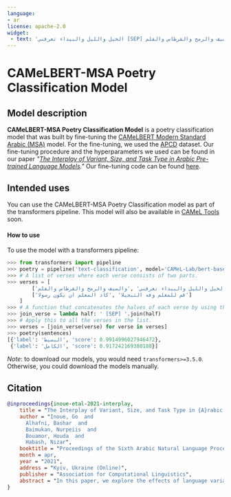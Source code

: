 ```yaml
---
language: 
- ar
license: apache-2.0
widget:
 - text: 'الخيل والليل والبيداء تعرفني [SEP] والسيف والرمح والقرطاس والقلم'
---
```

# CAMeLBERT-MSA Poetry Classification Model
## Model description
**CAMeLBERT-MSA Poetry Classification Model** is a poetry classification model that was built by fine-tuning the [CAMeLBERT Modern Standard Arabic (MSA)](https://huggingface.co/CAMeL-Lab/bert-base-arabic-camelbert-msa/) model.
For the fine-tuning, we used the [APCD](https://arxiv.org/pdf/1905.05700.pdf) dataset.
Our fine-tuning procedure and the hyperparameters we used can be found in our paper *"[The Interplay of Variant, Size, and Task Type in Arabic Pre-trained Language Models](https://arxiv.org/abs/2103.06678)."* Our fine-tuning code can be found [here](https://github.com/CAMeL-Lab/CAMeLBERT).
## Intended uses
You can use the CAMeLBERT-MSA Poetry Classification model as part of the transformers pipeline.
This model will also be available in [CAMeL Tools](https://github.com/CAMeL-Lab/camel_tools) soon.
#### How to use
To use the model with a transformers pipeline:
```python
>>> from transformers import pipeline
>>> poetry = pipeline('text-classification', model='CAMeL-Lab/bert-base-arabic-camelbert-msa-poetry')
>>> # A list of verses where each verse consists of two parts.
>>> verses = [
        ['الخيل والليل والبيداء تعرفني' ,'والسيف والرمح والقرطاس والقلم'],
        ['قم للمعلم وفه التبجيلا' ,'كاد المعلم ان يكون رسولا']
    ]
>>> # A function that concatenates the halves of each verse by using the [SEP] token.
>>> join_verse = lambda half: ' [SEP] '.join(half)
>>> # Apply this to all the verses in the list.
>>> verses = [join_verse(verse) for verse in verses]
>>> poetry(sentences)
[{'label': 'البسيط', 'score': 0.9914996027946472},
 {'label': 'الكامل', 'score': 0.917242169380188}]
```
*Note*: to download our models, you would need `transformers>=3.5.0`.
Otherwise, you could download the models manually.
 
## Citation
```bibtex
@inproceedings{inoue-etal-2021-interplay,
    title = "The Interplay of Variant, Size, and Task Type in {A}rabic Pre-trained Language Models",
    author = "Inoue, Go  and
      Alhafni, Bashar  and
      Baimukan, Nurpeiis  and
      Bouamor, Houda  and
      Habash, Nizar",
    booktitle = "Proceedings of the Sixth Arabic Natural Language Processing Workshop",
    month = apr,
    year = "2021",
    address = "Kyiv, Ukraine (Online)",
    publisher = "Association for Computational Linguistics",
    abstract = "In this paper, we explore the effects of language variants, data sizes, and fine-tuning task types in Arabic pre-trained language models. To do so, we build three pre-trained language models across three variants of Arabic: Modern Standard Arabic (MSA), dialectal Arabic, and classical Arabic, in addition to a fourth language model which is pre-trained on a mix of the three. We also examine the importance of pre-training data size by building additional models that are pre-trained on a scaled-down set of the MSA variant. We compare our different models to each other, as well as to eight publicly available models by fine-tuning them on five NLP tasks spanning 12 datasets. Our results suggest that the variant proximity of pre-training data to fine-tuning data is more important than the pre-training data size. We exploit this insight in defining an optimized system selection model for the studied tasks.",
}
```